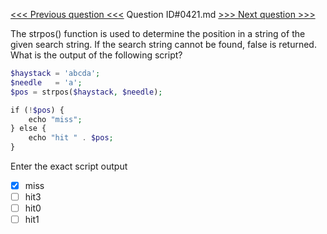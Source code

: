[<<< Previous question <<<](0420.md)  Question ID#0421.md  [>>> Next question >>>](0422.md) 

The strpos() function is used to determine the position in a string of the given search string. If the search string cannot be found, false is returned. What is the output of the following script?

```php
$haystack = 'abcda';
$needle   = 'a';
$pos = strpos($haystack, $needle);

if (!$pos) {
    echo "miss";
} else {
    echo "hit " . $pos;
}
```
Enter the exact script output

- [x] miss
- [ ] hit3
- [ ] hit0
- [ ] hit1
